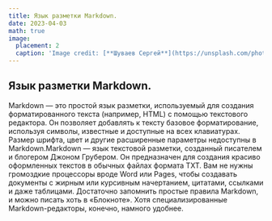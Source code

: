 ```yaml
---
title: Язык разметки Markdown.
date: 2023-04-03
math: true
image:
  placement: 2
  caption: 'Image credit: [**Шуваев Сергей**](https://unsplash.com/photos/OGZtQF8iC0g)'
---
```


## Язык разметки Markdown.

Markdown — это простой язык разметки, используемый для создания форматированного текста (например, HTML) с помощью текстового редактора. Он позволяет добавлять к тексту базовое форматирование, используя символы, известные и доступные на всех клавиатурах. Размер шрифта, цвет и другие расширенные параметры недоступны в Markdown.Markdown — язык текстовой разметки, созданный писателем и блогером Джоном Грубером. Он предназначен для создания красиво оформленных текстов в обычных файлах формата TXT. Вам не нужны громоздкие процессоры вроде Word или Pages, чтобы создавать документы с жирным или курсивным начертанием, цитатами, ссылками и даже таблицами. Достаточно запомнить простые правила Markdown, и можно писать хоть в «Блокноте». Хотя специализированные Markdown-редакторы, конечно, намного удобнее.


